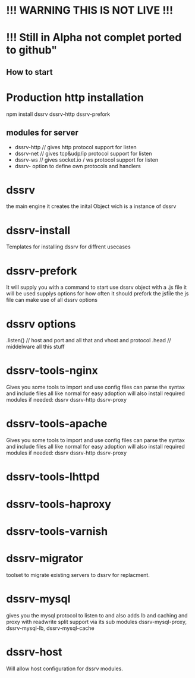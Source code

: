 # !!! WARNING THIS IS NOT LIVE !!!
# !!! Still in Alpha not complet ported to github"

## How to start 




# Production http installation
npm install dssrv dssrv-http dssrv-prefork

## modules for server
- dssrv-http // gives http protocol support for listen 
- dssrv-net // gives tcp&udp/ip protocol support for listen
- dssrv-ws // gives socket.io / ws protocol support for listen
- dssrv- option to define own protocols and handlers 

# dssrv 
the main engine it creates the inital Object wich is a instance of dssrv

# dssrv-install
Templates for installing dssrv for diffrent usecases

# dssrv-prefork
It will supply you with a command to start use dssrv object with a .js file it will be used 
supplys options for how often it should prefork the jsfile 
the js file can make use of all dssrv options

# dssrv options
.listen() // host and port and all that and vhost and protocol 
.head // middelware all this stuff




# dssrv-tools-nginx
Gives you some tools to import and use config files can parse the syntax and include files all like normal
for easy adoption
will also install required modules if needed: dssrv dssrv-http dssrv-proxy

# dssrv-tools-apache
Gives you some tools to import and use config files can parse the syntax and include files all like normal
for easy adoption
will also install required modules if needed: dssrv dssrv-http dssrv-proxy

# dssrv-tools-lhttpd

# dssrv-tools-haproxy
# dssrv-tools-varnish
# dssrv-migrator 
toolset to migrate existing servers to dssrv for replacment.

# dssrv-mysql
gives you the mysql protocol to listen to and also adds lb and caching and proxy with readwrite split support via its sub modules
dssrv-mysql-proxy, dssrv-mysql-lb, dssrv-mysql-cache




# dssrv-host
Will allow host configuration for dssrv modules.







